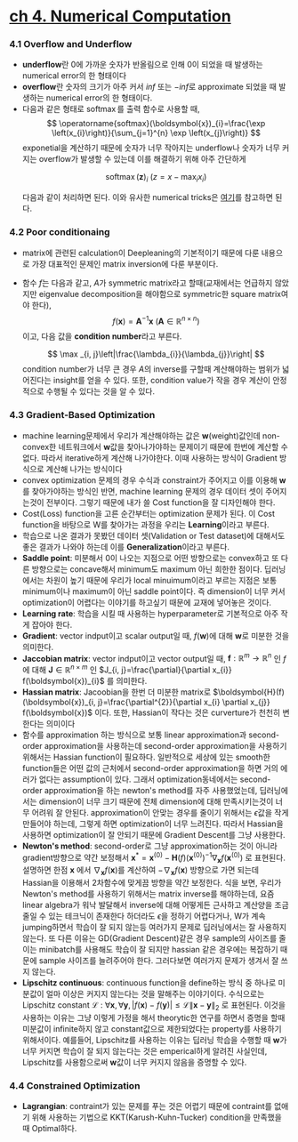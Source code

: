 # [ch 4. Numerical Computation](https://www.deeplearningbook.org/contents/numerical.html)

### 4.1 Overflow and Underflow
 - **underflow**란 0에 가까운 숫자가 반올림으로 인해 0이 되었을 때 발생하는 numerical error의 한 형태이다
 - **overflow**란 숫자의 크기가 아주 커서 $inf$ 또는 $-inf$로 approximate 되었을 때 발생하는 numerical error의 한 형태이다.
 - 다음과 같은 형태로 $\operatorname{softmax}$를 출력 함수로 사용할 때, 
    $$
    \operatorname{softmax}(\boldsymbol{x})_{i}=\frac{\exp \left(x_{i}\right)}{\sum_{j=1}^{n} \exp \left(x_{j}\right)}
    $$
    exponetial을 계산하기 때문에 숫자가 너무 작아지는 underflow나 숫자가 너무 커지는 overflow가 발생할 수 있는데 이를 해결하기 위해 아주 간단하게 
    ```math
    \operatorname{softmax}(\boldsymbol{z})_i \ (z=x-\max _{i} x_{i}) 

    ```
    다음과 같이 처리하면 된다. 이와 유사한 numerical tricks은 [여기](https://www.deeplearningbook.org/slides/04_numerical.pdf)를 참고하면 된다.

### 4.2 Poor conditionaing
 - matrix에 관련된 calculation이 Deepleaning의 기본적이기 때문에 다룬 내용으로 가장 대표적인 문제인 matrix inversion에 다룬 부분이다.
 - 함수 $f$는 다음과 같고, $A$가 symmetric matrix라고 할때(교재에서는 언급하지 않았지만 eigenvalue decomposition을 해야함으로 symmetric한 square matrix여야 한다),
    $$
        f(\boldsymbol{x})=\boldsymbol{A}^{-1} \boldsymbol{x} \ ( \boldsymbol{A} \in \mathbb{R}^{n \times n} )
    $$
    이고, 다음 값을 **condition number**라고 부른다.

    $$
        \max _{i, j}\left|\frac{\lambda_{i}}{\lambda_{j}}\right|
    $$
    condition number가 너무 큰 경우 $A$의 inverse를 구할때 계산해야하는 범위가 넓어진다는 insight를 얻을 수 있다.
    또한, condition value가 작을 경우 계산이 안정적으로 수행될 수 있다는 것을 알 수 있다.

### 4.3 Gradient-Based Optimization 
 - machine learning문제에서 우리가 계산해야하는 값은 $\boldsymbol{w}$(weight)값인데 non-convex한 네트워크에서 $\boldsymbol{w}$값을 찾아나가야하는 문제이기 때문에 한번에 계산할 수 없다. 따라서 iterative하게 계산해 나가야한다. 이때 사용하는 방식이 Gradient 방식으로 계산해 나가는 방식이다
 - convex optimization 문제의 경우 수식과 constraint가 주어지고 이를 이용해 $\boldsymbol{w}$를 찾아가야하는 방식인 반면, machine learning 문제의 경우 데이터 셋이 주어지는것이 전부이다. 그렇기 때문에 내가 쓸 Cost function을 잘 디자인해야 한다.
 - Cost(Loss) function을 고른 순간부터는 optimization 문제가 된다. 이 Cost function을 바탕으로 W를 찾아가는 과정을 우리는 **Learning**이라고 부른다.  
 - 학습으로 나온 결과가 못봤던 데이터 셋(Validation or Test dataset)에 대해서도 좋은 결과가 나와야 하는데 이를 **Generalization**이라고 부른다.
 - **Saddle point**: 미분해서 0이 나오는 지점으로 어떤 방향으로는 convex하고 또 다른 방향으로는 concave해서 minimum도 maximum 아닌 희한한 점이다. 딥러닝에서는 차원이 높기 때문에 우리가 local minuimum이라고 부르는 지점은 보통 minimum이나 maximum이 아닌 saddle point이다. 즉 dimension이 너무 커서 optimization이 어렵다는 이야기를 하고싶기 때문에 교재에 넣어놓은 것이다.
 - **Learning rate**: 학습을 시킬 때 사용하는 hyperparameter로 기본적으로 아주 작게 잡아야 한다.
 - **Gradient**: vector indput이고 scalar output일 때, $f(\boldsymbol{w})$에 대해 $\boldsymbol{w}$로 미분한 것을 의미한다. 
 - **Jaccobian matrix**: vector indput이고 vector output일 때, $\boldsymbol{f}: \mathbb{R}^{m} \rightarrow \mathbb{R}^{n}$ 인 $f$에 대해 $\boldsymbol{J} \in \mathbb{R}^{n \times m}$ 인  $J_{i, j}=\frac{\partial}{\partial x_{i}} f(\boldsymbol{x})_{i}$ 를 의미한다. 
 - **Hassian matrix**: Jacoobian을 한번 더 미분한 matrix로 $\boldsymbol{H}(f)(\boldsymbol{x})_{i, j}=\frac{\partial^{2}}{\partial x_{i} \partial x_{j}} f(\boldsymbol{x})$ 이다. 또한, Hassian이 작다는 것은 curverture가 천천히 변한다는 의미이다 
 - 함수를 approximation 하는 방식으로 보통 linear approximation과 second-order approximation을 사용하는데 second-order approximation을 사용하기 위해서는 Hassian function이 필요하다. 일반적으로 세상에 있는 smooth한 function들은 어떤 값의 근처에서 second-order approximation을 하면 거의 에러가 없다는 assumption이 있다. 그래서 optimization동네에서는 second-order approximation을 하는 newton's method를 자주 사용했었는데, 딥러닝에서는 dimension이 너무 크기 때문에 전체 dimension에 대해 만족시키는것이 너무 어려워 잘 안된다. approximation이 안맞는 경우를 줄이기 위해서는 $\epsilon$값을 작게 만들어야 하는데, 그렇게 하면 optimization이 너무 느려진다. 따라서 Hassian을 사용하면 optimization이 잘 안되기 때문에 Gradient Descent를 그냥 사용한다. 
 - **Newton's method**: second-order로 그냥 approximation하는 것이 아니라 gradient방향으로 약간 보정해서 $\boldsymbol{x}^{*}=\boldsymbol{x}^{(0)}-\boldsymbol{H}(f)\left(\boldsymbol{x}^{(0)}\right)^{-1} \nabla_{\boldsymbol{x}} f\left(\boldsymbol{x}^{(0)}\right)$ 로 표현된다. 설명하면 한점 $\boldsymbol{x}$ 에서 $\nabla_{\boldsymbol{x}} f(\boldsymbol{x})$를 계산하여 $-\nabla_{\boldsymbol{x}} f(\boldsymbol{x})$ 방향으로 가면 되는데 Hassian을 이용해서 2차함수에 맞게끔 방향을 약간 보정한다. 식을 보면, 우리가 Newton's method를 사용하기 위해서는 matrix inverse를 해야하는데, 요즘 linear algebra가 워낙 발달해서 inverse에 대해 어떻게든 근사하고 계산양을 조금 줄일 수 있는 테크닉이 존재한다 하더라도 $\epsilon$을 정하기 어렵다거나, W가 계속 jumping하면서 학습이 잘 되지 않는등 여러가지 문제로 딥러닝에서는 잘 사용하지 않는다. 또 다른 이유는 GD(Gradient Descent)같은 경우 sample의 사이즈를 줄이는 minibatch를 사용해도 학습이 잘 되지만 hassian 같은 경우에는 복잡하기 때문에 sample 사이즈를 늘려주어야 한다. 그러다보면 여러가지 문제가 생겨서 잘 쓰지 않는다.
 - **Lipschitz continuous**: continuous function을 define하는 방식 중 하나로 미분값이 얼마 이상은 커지지 않는다는 것을 말해주는 이야기이다. 수식으로는 Lipschitz constant $\mathcal{L}$ : $\forall \boldsymbol{x}, \forall \boldsymbol{y},|f(\boldsymbol{x})-f(\boldsymbol{y})| \leq \mathcal{L}\|\boldsymbol{x}-\boldsymbol{y}\|_{2}$ 로 표현된다. 이것을 사용하는 이유는 그냥 이렇게 가정을 해서 theorytic한 연구를 하면서 증명을 할때 미분값이 infinite하지 않고 constant값으로 제한되었다는 property를 사용하기 위해서이다. 예를들어, Lipschitz를 사용하는 이유는 딥러닝 학습을 수행할 때 $\boldsymbol{w}$가 너무 커지면 학습이 잘 되지 않는다는 것은 emperical하게 알려진 사실인데, Lipschitz를 사용함으로써 $\boldsymbol{w}$값이 너무 커지지 않음을 증명할 수 있다.

### 4.4 Constrained Optimization
 - **Lagrangian**: contraint가 있는 문제를 푸는 것은 어렵기 때문에 contraint를 없애기 위해 사용하는 기법으로 KKT(Karush-Kuhn-Tucker) condition을 만족했을 때 Optimal하다.
